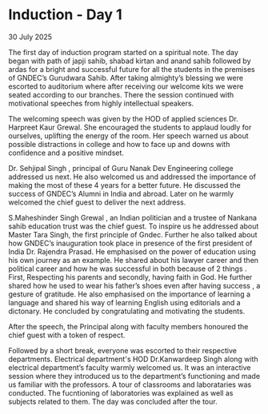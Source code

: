 # Induction - Day 1
 30 July 2025 
 
The first day of induction program started on a spiritual note. The day began with path of japji sahib, shabad kirtan and anand sahib followed by ardas for a bright and successful future for all the students in the premises of GNDEC’s Gurudwara Sahib. After taking almighty’s blessing we were escorted to auditorium where after receiving our welcome kits we were seated according to our branches. There the session continued with motivational speeches from highly intellectual speakers.

The welcoming speech was given by the HOD of applied sciences Dr. Harpreet Kaur Grewal. She encouraged the students to applaud loudly for ourselves, uplifting the energy of the room. Her speech warned us about possible distractions in college and how to face up and downs with confidence and a positive mindset.

Dr. Sehjipal Singh , principal of Guru Nanak Dev Engineering college addressed us next. He also welcomed us and addressed the importance of making the most of these 4 years for a better future. He discussed the success of GNDEC’s Alumni in India and abroad. Later on he warmly welcomed the chief guest to deliver the next address.

S.Maheshinder Singh Grewal , an Indian politician and a trustee of Nankana sahib education trust was the chief guest. To inspire us he addressed about Master Tara Singh, the first principle of Gndec. Further he also talked about how GNDEC’s inauguration took place in presence of the first president of India Dr. Rajendra Prasad. He emphasised on the power of education using his own journey as an example. He shared about his lawyer career and then political career and how he was successful in both because of 2 things . First, Respecting his parents and secondly, having faith in God. He further shared how he used to wear his father’s shoes even after having success , a gesture of gratitude. He also emphasised on the importance of learning a language and shared his way of learning English using editorials and a dictonary. He concluded by congratulating and motivating the students.  

After the speech, the Principal along with faculty members honoured the chief guest with a token of respect. 

Followed by a short break, everyone was escorted to their respective departments. Electrical department's HOD Dr.Kanwardeep Singh along with electrical department’s faculty warmly welcomed us. It was an interactive session where they introduced us to the department’s functioning and made us familiar with the professors. A tour of classrooms and laborataries was conducted. The fucntioning of laboratories was explained as well as subjects related to them. The day was concluded after the tour.




